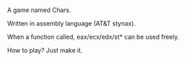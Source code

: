 A game named Chars.

Written in assembly language (AT&T stynax).

When a function called, eax/ecx/edx/st* can be used freely.

How to play? Just make it.
